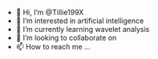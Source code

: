 - 👋 Hi, I’m @Tillie199X
- 👀 I’m interested in artificial intelligence
- 🌱 I’m currently learning wavelet analysis
- 💞️ I’m looking to collaborate on 
- 📫 How to reach me ...

<!---
Tillie199X/Tillie199X is a ✨ special ✨ repository because its `README.md` (this file) appears on your GitHub profile.
You can click the Preview link to take a look at your changes.
--->
